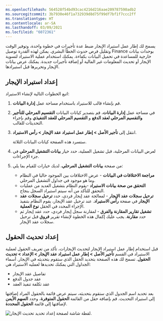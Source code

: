 ```yaml
---
ms.openlocfilehash: 564528f54bd93cac4216d216aae209787590adb2
ms.sourcegitcommit: 3b7930e46f1a732939d8d75f99df7bf1f7ccc2ff
ms.translationtype: HT
ms.contentlocale: ar-SA
ms.lasthandoff: 03/09/2021
ms.locfileid: "6072361"
---
```

يسمح لك إطار عمل استيراد الإيجار ضبط عدة تأجيرات في خطوة واحدة، وتوفير الوقت وتقليل فرص حدوث الخطأ البشري. يمكن لهذه القدرة توصيل Finance بوحدات بيانات خارجية للمساعدة في تحميل البيانات بكفاءة. يمكنك استخدام عملية الاستيراد لتسوية الإيجار أو تحديث المعلومات غير المالية أو إضافة تأجيرات جديدة. يمكنك عرض بيانات الإيجار وتحريرها قبل استيرادها.
## <a name="lease-import-setup"></a>إعداد استيراد الإيجار
اتبع الخطوات التالية لإنشاء الاستيراد:

1.  قم بإنشاء قالب للاستيراد باستخدام مساحة عمل **إدارة البيانات**.
2.  في مساحة عمل **إدارة البيانات**، قم بتصدير كيانات البيانات **التقسيم المرحلي للتأجير والتقسيم المرحلي لعقد الدفع** و **التقسيم المرحلي للعقد التنفيذي** وقم بإجراء التحديثات للقالب.
3.  انتقل إلى **تأجير الأصل > إطار عمل استيراد عقد الإيجار > رأس الاستيراد**. 

    ستسرد هذه الصفحة كيانات البيانات الثلاثة.

4.  لعرض البيانات المرحلية، قبل تشغيل العملية، حدد خيار **بيانات التشغيل المرحلي** في جزء الإجراءات.
5.  من صفحة **بيانات التشغيل المرحلي**، لديك خيارات للقيام بما يلي:

    - **مراجعة الاختلافات في البيانات** - عرض الاختلافات بين الموجود حاليا في النظام وما هو موجود في جداول التشغيل المرحلي. 
    - **التحقق من صحة بيانات الاستيراد** -يقوم النظام بتشغيل العديد من عمليات التحقق للتأكد من أنه سيتم استيراد السجل بنجاح.
    - **ترحيل سجلات عقد الإيجار** - لمعالجة عقد إيجار فردي، حدد **ترحيل سجلات عقد الإيجار** في صفحة **رأس الاستيراد**. عند ترحيل عقد الإيجار، يقوم النظام بتنفيذ الإجراء المحدد في الحقل **نوع العملية**.
    - **تشغيل تقارير المقارنة والفرق** - لمقارنة سجل إيجار فردي، حدد عقد إيجار ثم حدد **مقارنة**. يجب عليك إكمال هذه الخطوة لإنشاء تقرير **فروق** قبل ترحيل سجلات عقد الإيجار. 

## <a name="set-up-update-fields"></a>إعداد تحديث الحقول
قبل استخدام إطار عمل استيراد الإيجار لتحديث الإيجارات، تأكد من تعريف الحقول لعملية الاستيراد في القسم **تأجير الأصل > إطار عمل استيراد عقد الإيجار > الإعداد > تحديث الحقول**. تسمح لك هذه الصفحة بتحديد الحقل الذي ستقوم بتحديثه في الإيجار.
أسماء الجداول التي يمكنك تحديدها لعمليه الاستيراد هي:

- تفاصيل عقد الإيجار
- عقد جدول الدفع
- عقد تكلفة تنفيذ العقد


بعد تحديد اسم الجدول الذي ستقوم بتحديثه، سيتم عرض قائمة بالحقول المراد إضافتها إلى استيراد التحديث. قم بإضافة حقل من القائمة **الحقول المتوفرة**، وحدد **السهم الأيمن** لإضافتها إلى قائمة **الحقول المحددة**.

![لقطة شاشة لصفحة إعداد تحديد تحديث الإيجار.](../media/update-lease-selection-setup.png)


